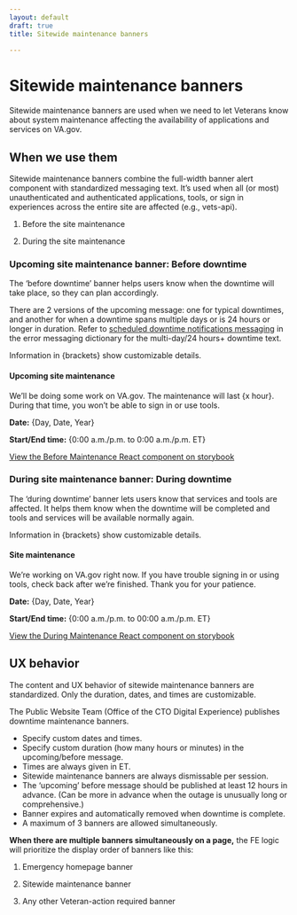 ```yaml
---
layout: default
draft: true
title: Sitewide maintenance banners
 
---
```


# Sitewide maintenance banners
<div class="va-introtext" markdown="1">
Sitewide maintenance banners are used when we need to let Veterans know about system maintenance affecting the availability of applications and services on VA.gov.  
</div>


## When we use them 
Sitewide maintenance banners combine the full-width banner alert component with standardized messaging text. It’s used when all (or most) unauthenticated and authenticated applications, tools, or sign in experiences across the entire site are affected (e.g., vets-api).

1. Before the site maintenance

2. During the site maintenance

### Upcoming site maintenance banner: Before downtime
The ‘before downtime’ banner helps users know when the downtime will take place, so they can plan accordingly. 

There are 2 versions of the upcoming message: one for typical downtimes, and another for when a downtime spans multiple days or is 24 hours or longer in duration. Refer to [scheduled downtime notifications messaging](https://design.va.gov/patterns/messaging-dictionary#scheduled-downtime-notifications) in the error messaging dictionary for the multi-day/24 hours+ downtime text.

Information in {brackets} show customizable details. 

#### Upcoming site maintenance 

We’ll be doing some work on VA.gov. The maintenance will last {x hour}. During that time, you won’t be able to sign in or use tools. 

**Date:** {Day, Date, Year}

**Start/End time:** {0:00 a.m./p.m. to 0:00 a.m./p.m. ET}

[View the Before Maintenance React component on storybook](https://design.va.gov/storybook/?path=/docs/components-banners-maintenancebanner--before-maintenance)

### During site maintenance banner: During downtime

The ‘during downtime’ banner lets users know that services and tools are affected. It helps them know when the downtime will be completed and tools and services will be available normally again.

Information in {brackets} show customizable details. 

#### Site maintenance

We’re working on VA.gov right now. If you have trouble signing in or using tools, check back after we’re finished. Thank you for your patience. 

**Date:** {Day, Date, Year} 

**Start/End time:** {0:00 a.m./p.m. to 00:00 a.m./p.m. ET}

[View the During Maintenance React component on storybook](https://design.va.gov/storybook/?path=/docs/components-banners-maintenancebanner--during-maintenance)

## UX behavior 

The content and UX behavior of sitewide maintenance banners are standardized. Only the duration, dates, and times are customizable. 

The Public Website Team (Office of the CTO Digital Experience) publishes downtime maintenance banners.

- Specify custom dates and times. 
- Specify custom duration (how many hours or minutes) in the upcoming/before message. 
- Times are always given in ET.
- Sitewide maintenance banners are always dismissable per session.
- The ‘upcoming’ before message should be published at least 12 hours in advance. (Can be more in     advance when the outage is unusually long or comprehensive.)
- Banner expires and automatically removed when downtime is complete.
- A maximum of 3 banners are allowed simultaneously. 

**When there are multiple banners simultaneously on a page,** the FE logic will prioritize the display order of banners like this: 

1. Emergency homepage banner

2. Sitewide maintenance banner

3. Any other Veteran-action required banner
